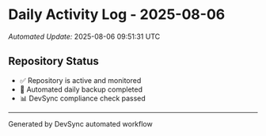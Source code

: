 # Daily Activity Log - 2025-08-06

*Automated Update:* 2025-08-06 09:51:31 UTC

## Repository Status
- ✅ Repository is active and monitored
- 🔄 Automated daily backup completed
- 📊 DevSync compliance check passed

---
Generated by DevSync automated workflow

